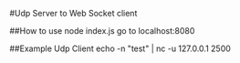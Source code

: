 #Udp Server to Web Socket client


##How to use
node index.js
go to localhost:8080

##Example Udp Client
echo -n "test" | nc -u 127.0.0.1 2500
